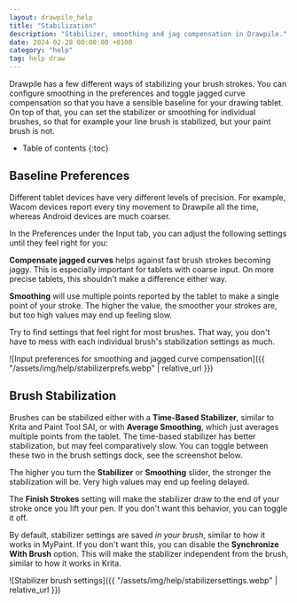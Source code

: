 ```yaml
---
layout: drawpile_help
title: "Stabilization"
description: "Stabilizer, smoothing and jag compensation in Drawpile."
date: 2024-02-28 00:00:00 +0100
category: "help"
tag: help draw
---
```


Drawpile has a few different ways of stabilizing your brush strokes. You can configure smoothing in the preferences and toggle jagged curve compensation so that you have a sensible baseline for your drawing tablet. On top of that, you can set the stabilizer or smoothing for individual brushes, so that for example your line brush is stabilized, but your paint brush is not.

* Table of contents
{:toc}

## Baseline Preferences

Different tablet devices have very different levels of precision. For example, Wacom devices report every tiny movement to Drawpile all the time, whereas Android devices are much coarser.

In the Preferences under the Input tab, you can adjust the following settings until they feel right for you:

**Compensate jagged curves** helps against fast brush strokes becoming jaggy. This is especially important for tablets with coarse input. On more precise tablets, this shouldn't make a difference either way.

**Smoothing** will use multiple points reported by the tablet to make a single point of your stroke. The higher the value, the smoother your strokes are, but too high values may end up feeling slow.

Try to find settings that feel right for most brushes. That way, you don't have to mess with each individual brush's stabilization settings as much.

![Input preferences for smoothing and jagged curve compensation]({{ "/assets/img/help/stabilizerprefs.webp" | relative_url }})

## Brush Stabilization

Brushes can be stabilized either with a **Time-Based Stabilizer**, similar to Krita and Paint Tool SAI, or with **Average Smoothing**, which just averages multiple points from the tablet. The time-based stabilizer has better stabilization, but may feel comparatively slow. You can toggle between these two in the brush settings dock, see the screenshot below.

The higher you turn the **Stabilizer** or **Smoothing** slider, the stronger the stabilization will be. Very high values may end up feeling delayed.

The **Finish Strokes** setting will make the stabilizer draw to the end of your stroke once you lift your pen. If you don't want this behavior, you can toggle it off.

By default, stabilizer settings are saved *in your brush*, similar to how it works in MyPaint. If you don't want this, you can disable the **Synchronize With Brush** option. This will make the stabilizer independent from the brush, similar to how it works in Krita.

![Stabilizer brush settings]({{ "/assets/img/help/stabilizersettings.webp" | relative_url }})
